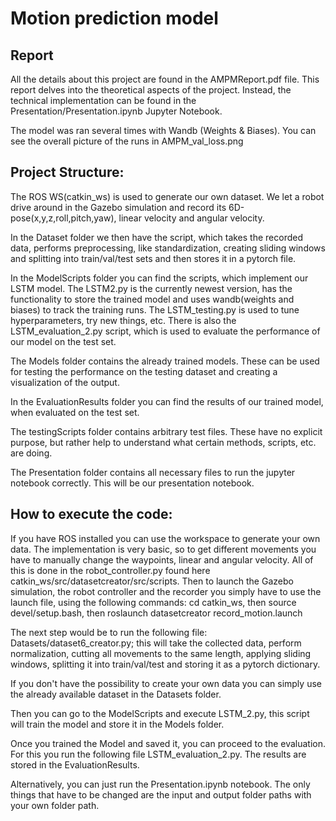 # Motion prediction model

## Report

All the details about this project are found in the AMPMReport.pdf file. This report delves into the theoretical aspects of the project. Instead, the technical implementation can be found in the Presentation/Presentation.ipynb Jupyter Notebook.

The model was ran several times with Wandb (Weights & Biases). You can see the overall picture of the runs in AMPM_val_loss.png

## Project Structure:

The ROS WS(catkin_ws) is used to generate our own dataset. We let a robot drive around in the Gazebo simulation and record its 6D-pose(x,y,z,roll,pitch,yaw), linear velocity and angular velocity. 

In the Dataset folder we then have the script, which takes the recorded data, performs preprocessing, like standardization, creating sliding windows and splitting into train/val/test sets and then stores it in a pytorch file.

In the ModelScripts folder you can find the scripts, which implement our LSTM model. The LSTM2.py is the currently newest version, has the functionality to store the trained model and uses wandb(weights and biases) to track the training runs. The LSTM_testing.py is used to tune hyperparameters, try new things, etc. There is also the LSTM_evaluation_2.py script, which is used to evaluate the performance of our model on the test set.

The Models folder contains the already trained models. These can be used for testing the performance on the testing dataset and creating a visualization of the output.

In the EvaluationResults folder you can find the results of our trained model, when evaluated on the test set. 

The testingScripts folder contains arbitrary test files. These have no explicit purpose, but rather help to understand what certain methods, scripts, etc. are doing.

The Presentation folder contains all necessary files to run the jupyter notebook correctly. This will be our presentation notebook. 

## How to execute the code:

If you have ROS installed you can use the workspace to generate your own data. The implementation is very basic, so to get different movements you have to manually change the waypoints, linear and angular velocity. All of this is done in the robot_controller.py found here catkin_ws/src/datasetcreator/src/scripts. Then to launch the Gazebo simulation, the robot controller and the recorder you simply have to use the launch file, using the following commands: cd catkin_ws, then source devel/setup.bash, then roslaunch datasetcreator record_motion.launch

The next step would be to run the following file: Datasets/dataset6_creator.py; this will take the collected data, perform normalization, cutting all movements to the same length, applying sliding windows, splitting it into train/val/test and storing it as a pytorch dictionary.

If you don't have the possibility to create your own data you can simply use the already available dataset in the Datasets folder. 

Then you can go to the ModelScripts and execute LSTM_2.py, this script will train the model and store it in the Models folder.

Once you trained the Model and saved it, you can proceed to the evaluation. For this you run the following file LSTM_evaluation_2.py. The results are stored in the EvaluationResults.

Alternatively, you can just run the Presentation.ipynb notebook. The only things that have to be changed are the input and output folder paths with your own folder path.


